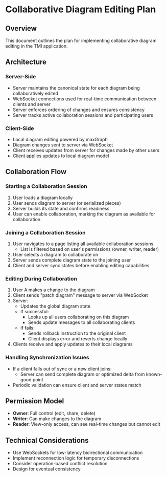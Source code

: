 # Collaborative Diagram Editing Plan

## Overview
This document outlines the plan for implementing collaborative diagram editing in the TMI application.

## Architecture

### Server-Side
- Server maintains the canonical state for each diagram being collaboratively edited
- WebSocket connections used for real-time communication between clients and server
- Server enforces ordering of changes and ensures consistency
- Server tracks active collaboration sessions and participating users

### Client-Side
- Local diagram editing powered by maxGraph
- Diagram changes sent to server via WebSocket
- Client receives updates from server for changes made by other users
- Client applies updates to local diagram model

## Collaboration Flow

### Starting a Collaboration Session
1. User loads a diagram locally
2. User sends diagram to server (or serialized pieces)
3. Server builds its state and confirms readiness
4. User can enable collaboration, marking the diagram as available for collaboration

### Joining a Collaboration Session
1. User navigates to a page listing all available collaboration sessions
   - List is filtered based on user's permissions (owner, writer, reader)
2. User selects a diagram to collaborate on
3. Server sends complete diagram state to the joining user
4. Client and server sync states before enabling editing capabilities

### Editing During Collaboration
1. User A makes a change to the diagram
2. Client sends "patch diagram" message to server via WebSocket
3. Server:
   - Updates the global diagram state
   - If successful:
     - Looks up all users collaborating on this diagram
     - Sends update messages to all collaborating clients
   - If fails:
     - Sends rollback instruction to the original client
     - Client displays error and reverts change locally
4. Clients receive and apply updates to their local diagrams

### Handling Synchronization Issues
- If a client falls out of sync or a new client joins:
  - Server can send complete diagram or optimized delta from known-good point
- Periodic validation can ensure client and server states match

## Permission Model
- **Owner**: Full control (edit, share, delete)
- **Writer**: Can make changes to the diagram
- **Reader**: View-only access, can see real-time changes but cannot edit

## Technical Considerations
- Use WebSockets for low-latency bidirectional communication
- Implement reconnection logic for temporary disconnections
- Consider operation-based conflict resolution
- Design for eventual consistency